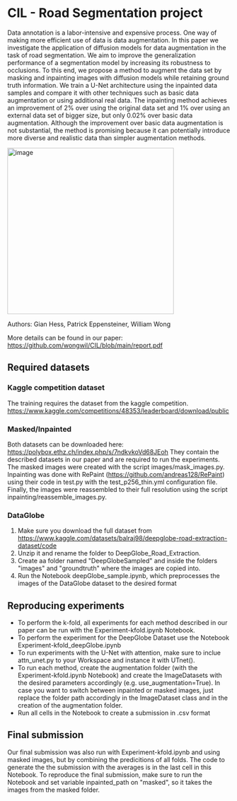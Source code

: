 # CIL - Road Segmentation project

Data annotation is a labor-intensive and expensive process. One way of making more efficient use of data is data augmentation. In this paper we investigate the application of diffusion models for data augmentation in the task of road segmentation. We aim to improve the generalization performance of a segmentation model by increasing its robustness to occlusions. To this end, we propose a method to augment the data set by masking and inpainting images with diffusion models while retaining ground truth information. We train a U-Net architecture using the inpainted data samples and compare it with other techniques such as basic data augmentation or using additional real data. The inpainting method achieves an improvement of 2\% over using the original data set and 1\% over using an external data set of bigger size, but only 0.02\% over basic data augmentation.
Although the improvement over basic data augmentation is not substantial, the method is promising because it can potentially introduce more diverse and realistic data than simpler augmentation methods.

<img width="376" alt="image" src="https://github.com/wongwil/CIL/assets/11984597/524080d0-1a1b-4932-ace2-ba3b42282cf4">



Authors: Gian Hess, Patrick Eppensteiner, William Wong

More details can be found in our paper: https://github.com/wongwil/CIL/blob/main/report.pdf

## Required datasets
### Kaggle competition dataset
The training requires the dataset from the kaggle competition. https://www.kaggle.com/competitions/48353/leaderboard/download/public

### Masked/Inpainted
Both datasets can be downloaded here: https://polybox.ethz.ch/index.php/s/7ndkvkoVd68JEoh
They contain the described datasets in our paper and are required to run the experiments. The masked images were created with the script images/mask_images.py. Inpainting was done with RePaint (https://github.com/andreas128/RePaint) using their code in test.py with the test_p256_thin.yml configuration file. Finally, the images were reassembled to their full resolution using the script inpainting/reassemble_images.py.

### DataGlobe
1. Make sure you download the full dataset from https://www.kaggle.com/datasets/balraj98/deepglobe-road-extraction-dataset/code
2. Unzip it and rename the folder to DeepGlobe_Road_Extraction. 
3. Create aa folder named "DeepGlobeSampled" and inside the folders "images" and "groundtruth" where the images are copied into.
4. Run the Notebook deepGlobe_sample.ipynb, which preprocesses the images of the DataGlobe dataset to the desired format

## Reproducing experiments
- To perform the k-fold, all experiments for each method described in our paper can be run with the Experiment-kfold.ipynb Notebook.
- To perform the experiment for the DeepGlobe Dataset use the Notebook Experiment-kfold_deepGlobe.ipynb
- To run experiments with the U-Net with attention, make sure to inclue attn_unet.py to your Workspace and instance it with UTnet().
- To run each method, create the augmentation folder (with the Experiment-kfold.ipynb Notebook) and create the ImageDatasets with the
desired parameters accordingly (e.g. use_augmentation=True). In case you want to switch between inpainted or masked images, just replace
the folder path accordingly in the ImageDataset class and in the creation of the augmentation folder.
- Run all cells in the Notebook to create a submission in .csv format

## Final submission
Our final submission was also run with Experiment-kfold.ipynb and using masked images, but by combining the predicitions of all folds. The code to generate the the submission with the averages is in the last cell in this Notebook. To reproduce the final submission, make sure to run the Notebook and set variable inpainted_path on "masked", so it takes the images from the masked folder.
